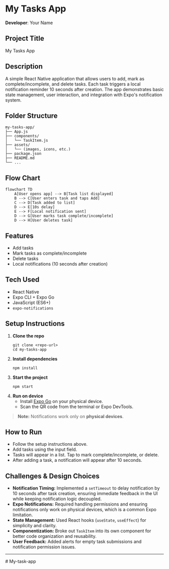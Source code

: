 # My Tasks App

**Developer**: Your Name

## Project Title
My Tasks App

## Description
A simple React Native application that allows users to add, mark as complete/incomplete, and delete tasks. Each task triggers a local notification reminder 10 seconds after creation. The app demonstrates basic state management, user interaction, and integration with Expo's notification system.

## Folder Structure
```
my-tasks-app/
├── App.js
├── components/
│   └── TaskItem.js
├── assets/
│   └── (images, icons, etc.)
├── package.json
├── README.md
└── ...
```

## Flow Chart

```mermaid
flowchart TD
    A[User opens app] --> B[Task list displayed]
    B --> C[User enters task and taps Add]
    C --> D[Task added to list]
    D --> E[10s delay]
    E --> F[Local notification sent]
    D --> G[User marks task complete/incomplete]
    D --> H[User deletes task]
```

## Features
- Add tasks
- Mark tasks as complete/incomplete
- Delete tasks
- Local notifications (10 seconds after creation)

## Tech Used
- React Native
- Expo CLI + Expo Go
- JavaScript (ES6+)
- `expo-notifications`

## Setup Instructions

1. **Clone the repo**
   ```
   git clone <repo-url>
   cd my-tasks-app
   ```
2. **Install dependencies**
   ```
   npm install
   ```
3. **Start the project**
   ```
   npm start
   ```
4. **Run on device**
   - Install [Expo Go](https://expo.dev/client) on your physical device.
   - Scan the QR code from the terminal or Expo DevTools.

> **Note:** Notifications work only on **physical devices**.

## How to Run

- Follow the setup instructions above.
- Add tasks using the input field.
- Tasks will appear in a list. Tap to mark complete/incomplete, or delete.
- After adding a task, a notification will appear after 10 seconds.

## Challenges & Design Choices

- **Notification Timing:** Implemented a `setTimeout` to delay notification by 10 seconds after task creation, ensuring immediate feedback in the UI while keeping notification logic decoupled.
- **Expo Notifications:** Required handling permissions and ensuring notifications only work on physical devices, which is a common Expo limitation.
- **State Management:** Used React hooks (`useState`, `useEffect`) for simplicity and clarity.
- **Componentization:** Broke out `TaskItem` into its own component for better code organization and reusability.
- **User Feedback:** Added alerts for empty task submissions and notification permission issues.

---
#   M y - t a s k - a p p  
 